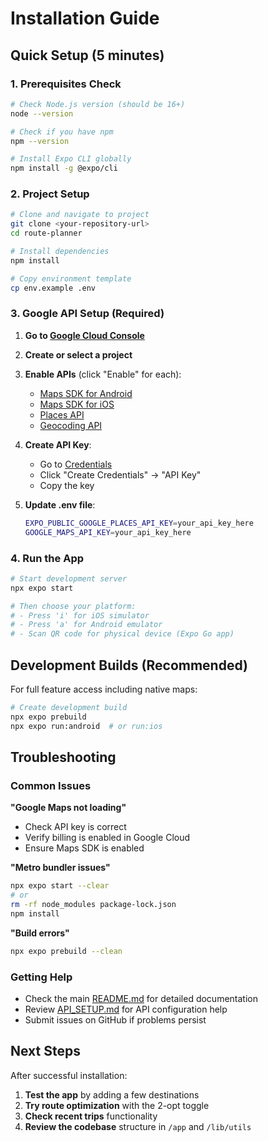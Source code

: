 # Installation Guide

## Quick Setup (5 minutes)

### 1. Prerequisites Check
```bash
# Check Node.js version (should be 16+)
node --version

# Check if you have npm
npm --version

# Install Expo CLI globally
npm install -g @expo/cli
```

### 2. Project Setup
```bash
# Clone and navigate to project
git clone <your-repository-url>
cd route-planner

# Install dependencies
npm install

# Copy environment template
cp env.example .env
```

### 3. Google API Setup (Required)

1. **Go to [Google Cloud Console](https://console.cloud.google.com/)**

2. **Create or select a project**

3. **Enable APIs** (click "Enable" for each):
   - [Maps SDK for Android](https://console.cloud.google.com/apis/library/maps-android-backend.googleapis.com)
   - [Maps SDK for iOS](https://console.cloud.google.com/apis/library/maps-ios-backend.googleapis.com)  
   - [Places API](https://console.cloud.google.com/apis/library/places-backend.googleapis.com)
   - [Geocoding API](https://console.cloud.google.com/apis/library/geocoding-backend.googleapis.com)

4. **Create API Key**:
   - Go to [Credentials](https://console.cloud.google.com/apis/credentials)
   - Click "Create Credentials" → "API Key"
   - Copy the key

5. **Update .env file**:
   ```bash
   EXPO_PUBLIC_GOOGLE_PLACES_API_KEY=your_api_key_here
   GOOGLE_MAPS_API_KEY=your_api_key_here
   ```

### 4. Run the App
```bash
# Start development server
npx expo start

# Then choose your platform:
# - Press 'i' for iOS simulator
# - Press 'a' for Android emulator
# - Scan QR code for physical device (Expo Go app)
```

## Development Builds (Recommended)

For full feature access including native maps:

```bash
# Create development build
npx expo prebuild
npx expo run:android  # or run:ios
```

## Troubleshooting

### Common Issues

**"Google Maps not loading"**
- Check API key is correct
- Verify billing is enabled in Google Cloud
- Ensure Maps SDK is enabled

**"Metro bundler issues"**
```bash
npx expo start --clear
# or
rm -rf node_modules package-lock.json
npm install
```

**"Build errors"**
```bash
npx expo prebuild --clean
```

### Getting Help

- Check the main [README.md](../README.md) for detailed documentation
- Review [API_SETUP.md](../API_SETUP.md) for API configuration help
- Submit issues on GitHub if problems persist

## Next Steps

After successful installation:

1. **Test the app** by adding a few destinations
2. **Try route optimization** with the 2-opt toggle
3. **Check recent trips** functionality
4. **Review the codebase** structure in `/app` and `/lib/utils`

